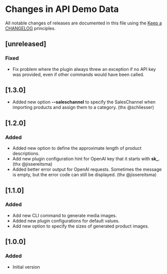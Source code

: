 # Changes in API Demo Data

All notable changes of releases are documented in this file
using the [Keep a CHANGELOG](https://keepachangelog.com/) principles.

## [unreleased]

### Fixed

- Fix problem where the plugin always threw an exception if no API key was provided, even if other commands would have been called.

## [1.3.0]

- Added new option **--saleschannel** to specify the SalesChannel when importing products and assign them to a category. (thx @schliesser)

## [1.2.0]

### Added

- Added new option to define the approximate length of product descriptions.
- Add new plugin configuration hint for OpenAI key that it starts with **sk_**. (thx @jissereitsma)
- Added better error output for OpenAI requests. Sometimes the message is empty, but the error code can still be displayed. (thx @jissereitsma)

## [1.1.0]

### Added

- Add new CLI command to generate media images.
- Added new plugin configurations for default values.
- Add new option to specify the sizes of generated product images.

## [1.0.0]

### Added

- Initial version